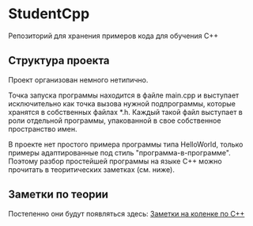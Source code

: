 # StudentCpp
Репозиторий для хранения примеров кода для обучения С++

## Структура проекта
Проект организован немного нетипично.

Точка запуска программы находится в файле main.cpp и выступает исключительно как точка вызова нужной подпрограммы, которые хранятся в собственных файлах *.h. Каждый такой файл выступает в роли отдельной программы, упакованной в свое собственное пространство имен.

В проекте нет простого примера программы типа HelloWorld, только примеры адаптированные под стиль "программа-в-программе". Поэтому разбор простейшей программы на языке С++ можно прочитать в теоритических заметках (см. ниже).

## Заметки по теории
Постепенно они будут появляться здесь: [Заметки на коленке по С++](https://striderajr.github.io/StudentCpp/)
